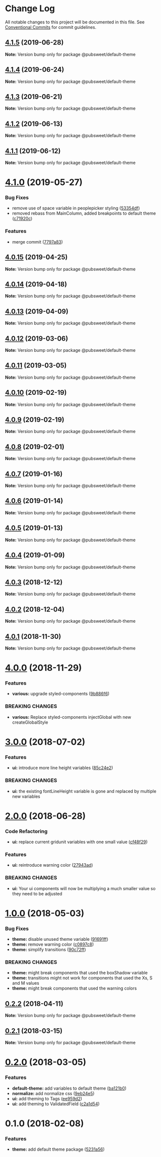 # Change Log

All notable changes to this project will be documented in this file.
See [Conventional Commits](https://conventionalcommits.org) for commit guidelines.

## [4.1.5](https://gitlab.coko.foundation/pubsweet/pubsweet/compare/@pubsweet/default-theme@4.1.4...@pubsweet/default-theme@4.1.5) (2019-06-28)

**Note:** Version bump only for package @pubsweet/default-theme





## [4.1.4](https://gitlab.coko.foundation/pubsweet/pubsweet/compare/@pubsweet/default-theme@4.1.3...@pubsweet/default-theme@4.1.4) (2019-06-24)

**Note:** Version bump only for package @pubsweet/default-theme





## [4.1.3](https://gitlab.coko.foundation/pubsweet/pubsweet/compare/@pubsweet/default-theme@4.1.2...@pubsweet/default-theme@4.1.3) (2019-06-21)

**Note:** Version bump only for package @pubsweet/default-theme





## [4.1.2](https://gitlab.coko.foundation/pubsweet/pubsweet/compare/@pubsweet/default-theme@4.1.1...@pubsweet/default-theme@4.1.2) (2019-06-13)

**Note:** Version bump only for package @pubsweet/default-theme





## [4.1.1](https://gitlab.coko.foundation/pubsweet/pubsweet/compare/@pubsweet/default-theme@4.1.0...@pubsweet/default-theme@4.1.1) (2019-06-12)

**Note:** Version bump only for package @pubsweet/default-theme





# [4.1.0](https://gitlab.coko.foundation/pubsweet/pubsweet/compare/@pubsweet/default-theme@4.0.15...@pubsweet/default-theme@4.1.0) (2019-05-27)


### Bug Fixes

* remove use of space variable in peoplepicker styling ([53354df](https://gitlab.coko.foundation/pubsweet/pubsweet/commit/53354df))
* removed rebass from MainColumn, added breakpoints to default theme ([c71920c](https://gitlab.coko.foundation/pubsweet/pubsweet/commit/c71920c))


### Features

* merge commit ([7797a83](https://gitlab.coko.foundation/pubsweet/pubsweet/commit/7797a83))





## [4.0.15](https://gitlab.coko.foundation/pubsweet/pubsweet/compare/@pubsweet/default-theme@4.0.14...@pubsweet/default-theme@4.0.15) (2019-04-25)

**Note:** Version bump only for package @pubsweet/default-theme





## [4.0.14](https://gitlab.coko.foundation/pubsweet/pubsweet/compare/@pubsweet/default-theme@4.0.13...@pubsweet/default-theme@4.0.14) (2019-04-18)

**Note:** Version bump only for package @pubsweet/default-theme





## [4.0.13](https://gitlab.coko.foundation/pubsweet/pubsweet/compare/@pubsweet/default-theme@4.0.12...@pubsweet/default-theme@4.0.13) (2019-04-09)

**Note:** Version bump only for package @pubsweet/default-theme





## [4.0.12](https://gitlab.coko.foundation/pubsweet/pubsweet/compare/@pubsweet/default-theme@4.0.11...@pubsweet/default-theme@4.0.12) (2019-03-06)

**Note:** Version bump only for package @pubsweet/default-theme





## [4.0.11](https://gitlab.coko.foundation/pubsweet/pubsweet/compare/@pubsweet/default-theme@4.0.10...@pubsweet/default-theme@4.0.11) (2019-03-05)

**Note:** Version bump only for package @pubsweet/default-theme





## [4.0.10](https://gitlab.coko.foundation/pubsweet/pubsweet/compare/@pubsweet/default-theme@4.0.9...@pubsweet/default-theme@4.0.10) (2019-02-19)

**Note:** Version bump only for package @pubsweet/default-theme





## [4.0.9](https://gitlab.coko.foundation/pubsweet/pubsweet/compare/@pubsweet/default-theme@4.0.8...@pubsweet/default-theme@4.0.9) (2019-02-19)

**Note:** Version bump only for package @pubsweet/default-theme





## [4.0.8](https://gitlab.coko.foundation/pubsweet/pubsweet/compare/@pubsweet/default-theme@4.0.7...@pubsweet/default-theme@4.0.8) (2019-02-01)

**Note:** Version bump only for package @pubsweet/default-theme





## [4.0.7](https://gitlab.coko.foundation/pubsweet/pubsweet/compare/@pubsweet/default-theme@4.0.6...@pubsweet/default-theme@4.0.7) (2019-01-16)

**Note:** Version bump only for package @pubsweet/default-theme





## [4.0.6](https://gitlab.coko.foundation/pubsweet/pubsweet/compare/@pubsweet/default-theme@4.0.5...@pubsweet/default-theme@4.0.6) (2019-01-14)

**Note:** Version bump only for package @pubsweet/default-theme





## [4.0.5](https://gitlab.coko.foundation/pubsweet/pubsweet/compare/@pubsweet/default-theme@4.0.4...@pubsweet/default-theme@4.0.5) (2019-01-13)

**Note:** Version bump only for package @pubsweet/default-theme





## [4.0.4](https://gitlab.coko.foundation/pubsweet/pubsweet/compare/@pubsweet/default-theme@4.0.3...@pubsweet/default-theme@4.0.4) (2019-01-09)

**Note:** Version bump only for package @pubsweet/default-theme





## [4.0.3](https://gitlab.coko.foundation/pubsweet/pubsweet/compare/@pubsweet/default-theme@4.0.2...@pubsweet/default-theme@4.0.3) (2018-12-12)

**Note:** Version bump only for package @pubsweet/default-theme





## [4.0.2](https://gitlab.coko.foundation/pubsweet/pubsweet/compare/@pubsweet/default-theme@4.0.1...@pubsweet/default-theme@4.0.2) (2018-12-04)

**Note:** Version bump only for package @pubsweet/default-theme





## [4.0.1](https://gitlab.coko.foundation/pubsweet/pubsweet/compare/@pubsweet/default-theme@4.0.0...@pubsweet/default-theme@4.0.1) (2018-11-30)

**Note:** Version bump only for package @pubsweet/default-theme





# [4.0.0](https://gitlab.coko.foundation/pubsweet/pubsweet/compare/@pubsweet/default-theme@3.0.0...@pubsweet/default-theme@4.0.0) (2018-11-29)


### Features

* **various:** upgrade styled-components ([9b886f6](https://gitlab.coko.foundation/pubsweet/pubsweet/commit/9b886f6))


### BREAKING CHANGES

* **various:** Replace styled-components injectGlobal with new createGlobalStyle





<a name="3.0.0"></a>
# [3.0.0](https://gitlab.coko.foundation/pubsweet/pubsweet/compare/@pubsweet/default-theme@2.0.0...@pubsweet/default-theme@3.0.0) (2018-07-02)


### Features

* **ui:** introduce more line height variables ([85c24e2](https://gitlab.coko.foundation/pubsweet/pubsweet/commit/85c24e2))


### BREAKING CHANGES

* **ui:** the existing fontLineHeight variable is gone and replaced by multiple new variables




<a name="2.0.0"></a>
# [2.0.0](https://gitlab.coko.foundation/pubsweet/pubsweet/compare/@pubsweet/default-theme@1.0.0...@pubsweet/default-theme@2.0.0) (2018-06-28)


### Code Refactoring

* **ui:** replace current gridunit variables with one small value ([cf48f29](https://gitlab.coko.foundation/pubsweet/pubsweet/commit/cf48f29))


### Features

* **ui:** reintroduce warning color ([27943ad](https://gitlab.coko.foundation/pubsweet/pubsweet/commit/27943ad))


### BREAKING CHANGES

* **ui:** Your ui components will now be multiplying a much smaller value so they need to be
adjusted




<a name="1.0.0"></a>
# [1.0.0](https://gitlab.coko.foundation/pubsweet/pubsweet/compare/@pubsweet/default-theme@0.2.2...@pubsweet/default-theme@1.0.0) (2018-05-03)


### Bug Fixes

* **theme:** disable unused theme variable ([91691ff](https://gitlab.coko.foundation/pubsweet/pubsweet/commit/91691ff))
* **theme:** remove warning color ([c0897c8](https://gitlab.coko.foundation/pubsweet/pubsweet/commit/c0897c8))
* **theme:** simplify transitions ([90c72ff](https://gitlab.coko.foundation/pubsweet/pubsweet/commit/90c72ff))


### BREAKING CHANGES

* **theme:** might break components that used the boxShadow variable
* **theme:** transitions might not work for components that used the Xs, S and M values
* **theme:** might break components that used the warning colors




<a name="0.2.2"></a>
## [0.2.2](https://gitlab.coko.foundation/pubsweet/pubsweet/compare/@pubsweet/default-theme@0.2.1...@pubsweet/default-theme@0.2.2) (2018-04-11)




**Note:** Version bump only for package @pubsweet/default-theme

<a name="0.2.1"></a>
## [0.2.1](https://gitlab.coko.foundation/pubsweet/pubsweet/compare/@pubsweet/default-theme@0.2.0...@pubsweet/default-theme@0.2.1) (2018-03-15)




**Note:** Version bump only for package @pubsweet/default-theme

<a name="0.2.0"></a>
# [0.2.0](https://gitlab.coko.foundation/pubsweet/pubsweet/compare/@pubsweet/default-theme@0.1.0...@pubsweet/default-theme@0.2.0) (2018-03-05)


### Features

* **default-theme:** add variables to default theme ([ba121b0](https://gitlab.coko.foundation/pubsweet/pubsweet/commit/ba121b0))
* **normalize:** add normalize css ([9eb24e5](https://gitlab.coko.foundation/pubsweet/pubsweet/commit/9eb24e5))
* **ui:** add theming to Tags ([ee959d2](https://gitlab.coko.foundation/pubsweet/pubsweet/commit/ee959d2))
* **ui:** add theming to ValidatedField ([c2a1d54](https://gitlab.coko.foundation/pubsweet/pubsweet/commit/c2a1d54))




<a name="0.1.0"></a>

# 0.1.0 (2018-02-08)

### Features

* **theme:** add default theme package ([5231a56](https://gitlab.coko.foundation/pubsweet/pubsweet/commit/5231a56))
